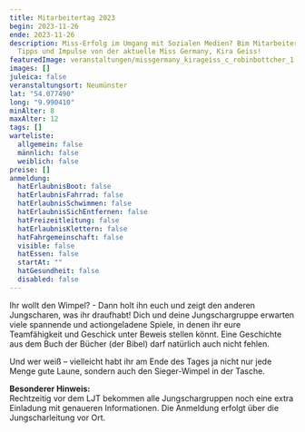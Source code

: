 ```yaml
---
title: Mitarbeitertag 2023
begin: 2023-11-26
ende: 2023-11-26
description: Miss-Erfolg im Umgang mit Sozialen Medien? Bim Mitarbeitertag gibts
  Tipps und Impulse von der aktuelle Miss Germany, Kira Geiss!
featuredImage: veranstaltungen/missgermany_kirageiss_c_robinbottcher_1.jpg
images: []
juleica: false
veranstaltungsort: Neumünster
lat: "54.077490"
long: "9.990410"
minAlter: 8
maxAlter: 12
tags: []
warteliste:
  allgemein: false
  männlich: false
  weiblich: false
preise: []
anmeldung:
  hatErlaubnisBoot: false
  hatErlaubnisFahrrad: false
  hatErlaubnisSchwimmen: false
  hatErlaubnisSichEntfernen: false
  hatFreizeitleitung: false
  hatErlaubnisKlettern: false
  hatFahrgemeinschaft: false
  visible: false
  hatEssen: false
  startAt: ""
  hatGesundheit: false
  disabled: false
---
```

Ihr wollt den Wimpel? - Dann holt ihn euch und zeigt den anderen Jungscharen, was ihr draufhabt! Dich und deine Jungschargruppe erwarten viele spannende und actiongeladene Spiele, in denen ihr eure Teamfähigkeit und Geschick unter Beweis stellen könnt. Eine Geschichte aus dem Buch der Bücher (der Bibel) darf natürlich auch nicht fehlen. 

Und wer weiß – vielleicht habt ihr am Ende des Tages ja nicht nur jede Menge gute Laune, sondern auch den Sieger-Wimpel in der Tasche. 

**Besonderer Hinweis:**\
Rechtzeitig vor dem LJT bekommen alle Jungschargruppen noch eine extra Einladung mit genaueren
Informationen. Die Anmeldung erfolgt über die Jungscharleitung vor Ort.
